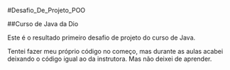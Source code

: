 #Desafio_De_Projeto_POO

##Curso de Java da Dio

Este é o resultado primeiro desafio de projeto do curso de Java.

Tentei fazer meu próprio código no começo, mas durante as aulas acabei deixando o código igual ao da instrutora. 
Mas não deixei de aprender.  
